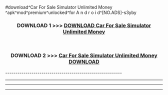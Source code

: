 #download^Car For Sale Simulator Unlimited Money ^apk^mod^premium^unlocked^for A n d r o i d^[NO.ADS]-s3yby



<div align="center">

<h3>DOWNLOAD 1 >>> <a href="https://runaway1.web.app/?sq=Car For Sale Simulator Unlimited Money ">DOWNLOAD Car For Sale Simulator Unlimited Money </a></h3><br>

<h3>DOWNLOAD 2 >>> <a href="https://runaway1.web.app/?sq=Car For Sale Simulator Unlimited Money ">Car For Sale Simulator Unlimited Money  DOWNLOAD </a></h3>

</div>
----------------------------------------------------------

----------------------------------------------------------

----------------------------------------------------------

----------------------------------------------------------



